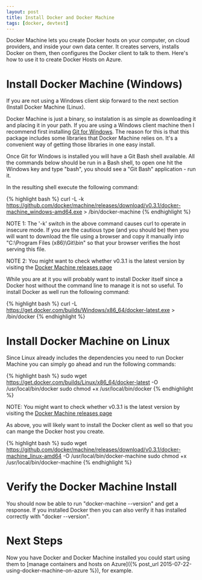 ```yaml
---
layout: post
title: Install Docker and Docker Machine
tags: [docker, devtest]
---
```


Docker Machine lets you create Docker hosts on your computer, on cloud
providers, and inside your own data center. It creates servers,
installs Docker on them, then configures the Docker client to talk to
them. Here's how to use it to create Docker Hosts on Azure.

# Install Docker Machine (Windows)

If you are not using a Windows client skip forward to the next section
(Install Docker Machine (Linux).

Docker Machine is just a binary, so instalation is as simple as
downloading it and placing it in your path. If you are using a Windows
client machine then I recommend first installing [Git for
Windows](http://msysgit.github.io/). The reason for this is that this
package includes some libraries that Docker Machine relies on. It's a
convenient way of getting those libraries in one easy install.

Once Git for Windows is installed you will have a Git Bash shell
available. All the commands below should be run in a Bash shell, to
open one hit the Windows key and type "bash", you should see a "Git
Bash" application - run it.

In the resulting shell execute the following command:

{% highlight bash %}
curl -L -k https://github.com/docker/machine/releases/download/v0.3.1/docker-machine_windows-amd64.exe > /bin/docker-machine
{% endhighlight %}

NOTE 1: The '-k' switch in the above command causes curl to operate in
insecure mode. If you are the cautious type (and you should be) then
you will want to download the file using a browser and copy it
manually into "C:\Program Files (x86)\Git\bin" so that your browser
verifies the host serving this file.

NOTE 2: You might want to check whether v0.3.1 is the latest version by
visiting the [Docker Machine releases
page](https://github.com/docker/machine/releases)

While you are at it you will probably want to install Docker itself
since a Docker host without the command line to manage it is not so
useful. To install Docker as well run the following command:

{% highlight bash %}
curl -L https://get.docker.com/builds/Windows/x86_64/docker-latest.exe > /bin/docker
{% endhighlight %}

# Install Docker Machine on Linux

Since Linux already includes the dependencies you need to run Docker
Machine you can simply go ahead and run the following commands:

{% highlight bash %}
sudo wget https://get.docker.com/builds/Linux/x86_64/docker-latest -O /usr/local/bin/docker
sudo chmod +x /usr/local/bin/docker
{% endhighlight %}

NOTE: You might want to check whether v0.3.1 is the latest version by visiting the [Docker Machine releases page](https://github.com/docker/machine/releases)

As above, you will likely want to install the Docker client as well so
that you can mange the Docker host you create.

{% highlight bash %}
sudo wget https://github.com/docker/machine/releases/download/v0.3.1/docker-machine_linux-amd64 -O /usr/local/bin/docker-machine
sudo chmod +x /usr/local/bin/docker-machine
{% endhighlight %}

# Verify the Docker Machine Install

You should now be able to run "docker-machine --version" and get a
response. If you installed Docker then you can also verify it has
installed correctly with "docker --version".

# Next Steps

Now you have Docker and Docker Machine installed you could start using them to [manage containers and hosts on Azure]({% post_url 2015-07-22-using-docker-machine-on-azure %}), for example.